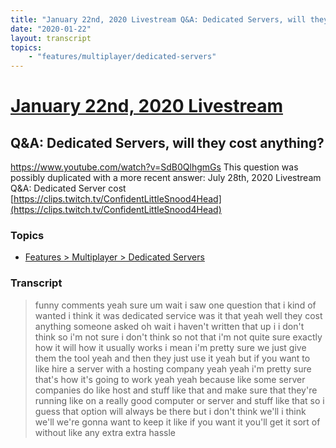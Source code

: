 ```yaml
---
title: "January 22nd, 2020 Livestream Q&A: Dedicated Servers, will they cost anything?"
date: "2020-01-22"
layout: transcript
topics:
    - "features/multiplayer/dedicated-servers"
---
```

# [January 22nd, 2020 Livestream](../2020-01-22.md)
## Q&A: Dedicated Servers, will they cost anything?
https://www.youtube.com/watch?v=SdB0QlhgmGs
This question was possibly duplicated with a more recent answer: July 28th, 2020 Livestream Q&A: Dedicated Server cost [https://clips.twitch.tv/ConfidentLittleSnood4Head](https://clips.twitch.tv/ConfidentLittleSnood4Head)


### Topics
* [Features > Multiplayer > Dedicated Servers](../topics/features/multiplayer/dedicated-servers.md)

### Transcript

> funny comments yeah sure um wait i saw one question that i kind of wanted i think it was dedicated service was it that yeah well they cost anything someone asked oh wait i haven't written that up i i don't think so i'm not sure i don't think so not that i'm not quite sure exactly how it will how it usually works i mean i'm pretty sure we just give them the tool yeah and then they just use it yeah but if you want to like hire a server with a hosting company yeah yeah i'm pretty sure that's how it's going to work yeah yeah because like some server companies do like host and stuff like that and make sure that they're running like on a really good computer or server and stuff like that so i guess that option will always be there but i don't think we'll i think we'll we're gonna want to keep it like if you want it you'll get it sort of without like any extra extra hassle
